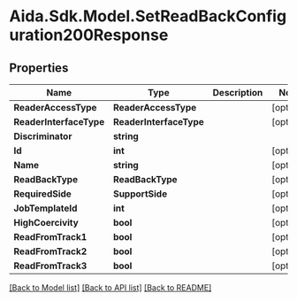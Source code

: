 # Aida.Sdk.Model.SetReadBackConfiguration200Response

## Properties

Name | Type | Description | Notes
------------ | ------------- | ------------- | -------------
**ReaderAccessType** | **ReaderAccessType** |  | [optional] 
**ReaderInterfaceType** | **ReaderInterfaceType** |  | [optional] 
**Discriminator** | **string** |  | 
**Id** | **int** |  | [optional] 
**Name** | **string** |  | [optional] 
**ReadBackType** | **ReadBackType** |  | [optional] 
**RequiredSide** | **SupportSide** |  | [optional] 
**JobTemplateId** | **int** |  | [optional] 
**HighCoercivity** | **bool** |  | [optional] 
**ReadFromTrack1** | **bool** |  | [optional] 
**ReadFromTrack2** | **bool** |  | [optional] 
**ReadFromTrack3** | **bool** |  | [optional] 

[[Back to Model list]](../README.md#documentation-for-models) [[Back to API list]](../README.md#documentation-for-api-endpoints) [[Back to README]](../README.md)

